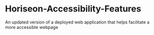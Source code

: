 # Horiseon-Accessibility-Features
An updated version of a deployed web application that helps facilitate a more accessible webpage
